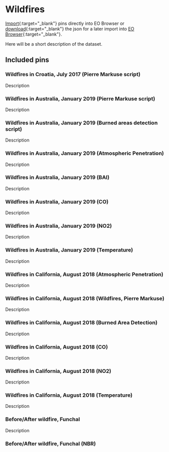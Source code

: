 # Wildfires

[Import](https://apps.sentinel-hub.com/eo-browser/?sharedPinsListId=1a13b4fd-47bc-4bb4-a03f-d386e0b1f728){:target="_blank"} pins directly into EO Browser or [download](Wildfires.json){:target="_blank"} the json for a later import into [EO Browser](https://apps.sentinel-hub.com/eo-browser/?zoom=10&lat=41.9&lng=12.5&themeId=DEFAULT-THEME){:target="_blank"}.

Here will be a short description of the dataset.

## Included pins 

### Wildfires in Croatia, July 2017 (Pierre Markuse script)

Description

### Wildfires in Australia, January 2019 (Pierre Markuse script)

Description

### Wildfires in Australia, January 2019 (Burned areas detection script)

Description

### Wildfires in Australia, January 2019 (Atmospheric Penetration)

Description

### Wildfires in Australia, January 2019 (BAI)

Description

### Wildfires in Australia, January 2019 (CO)

Description

### Wildfires in Australia, January 2019 (NO2)

Description

### Wildfires in Australia, January 2019 (Temperature)

Description

### Wildfires in California, August 2018 (Atmospheric Penetration)

Description

### Wildfires in California, August 2018 (Wildfires, Pierre Markuse)

Description

### Wildfires in California, August 2018 (Burned Area Detection)

Description

### Wildfires in California, August 2018 (CO)

Description

### Wildfires in California, August 2018 (NO2)

Description

### Wildfires in California, August 2018 (Temperature)

Description

### Before/After wildfire, Funchal

Description

### Before/After wildfire, Funchal (NBR)

